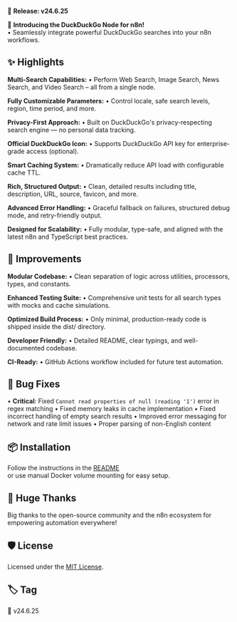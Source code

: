 🚀 **Release: v24.6.25**

🔧 **Introducing the DuckDuckGo Node for n8n!**  
• Seamlessly integrate powerful DuckDuckGo searches into your n8n workflows.

## ✨ **Highlights**

**Multi-Search Capabilities:**
• Perform Web Search, Image Search, News Search, and Video Search – all from a single node.

**Fully Customizable Parameters:**
• Control locale, safe search levels, region, time period, and more.

**Privacy-First Approach:**
• Built on DuckDuckGo's privacy-respecting search engine — no personal data tracking.

**Official DuckDuckGo Icon:**
• Supports DuckDuckGo API key for enterprise-grade access (optional).

**Smart Caching System:**
• Dramatically reduce API load with configurable cache TTL.

**Rich, Structured Output:**
• Clean, detailed results including title, description, URL, source, favicon, and more.

**Advanced Error Handling:**
• Graceful fallback on failures, structured debug mode, and retry-friendly output.

**Designed for Scalability:**
• Fully modular, type-safe, and aligned with the latest n8n and TypeScript best practices.

## 🧡 **Improvements**

**Modular Codebase:**
• Clean separation of logic across utilities, processors, types, and constants.

**Enhanced Testing Suite:**
• Comprehensive unit tests for all search types with mocks and cache simulations.

**Optimized Build Process:**
• Only minimal, production-ready code is shipped inside the dist/ directory.

**Developer Friendly:**
• Detailed README, clear typings, and well-documented codebase.

**CI-Ready:**
• GitHub Actions workflow included for future test automation.

## 🐛 **Bug Fixes**

• **Critical**: Fixed `Cannot read properties of null (reading '1')` error in regex matching
• Fixed memory leaks in cache implementation
• Fixed incorrect handling of empty search results
• Improved error messaging for network and rate limit issues
• Proper parsing of non-English content

## 📦 **Installation**

Follow the instructions in the [README](https://github.com/samnodehi/n8n-nodes-duckduckgo/blob/main/README.md)  
or use manual Docker volume mounting for easy setup.

## 🙌 **Huge Thanks**

Big thanks to the open-source community and the n8n ecosystem for empowering automation everywhere!

## 🛡️ **License**

Licensed under the [MIT License](https://github.com/samnodehi/n8n-nodes-duckduckgo/blob/main/LICENSE.md).

## 🏷️ **Tag**
📍 v24.6.25 
